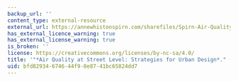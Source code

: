 ```yaml
---
backup_url: ''
content_type: external-resource
external_url: https://annewhistonspirn.com/sharefiles/Spirn-Air-Quality-1986.pdf
has_external_licence_warning: true
has_external_license_warning: true
is_broken: ''
license: https://creativecommons.org/licenses/by-nc-sa/4.0/
title: '"*Air Quality at Street Level: Strategies for Urban Design*." (PDF - 3.06MB)'
uid: bfd82934-6746-44f9-8e87-41bc65824dd7
---
```

